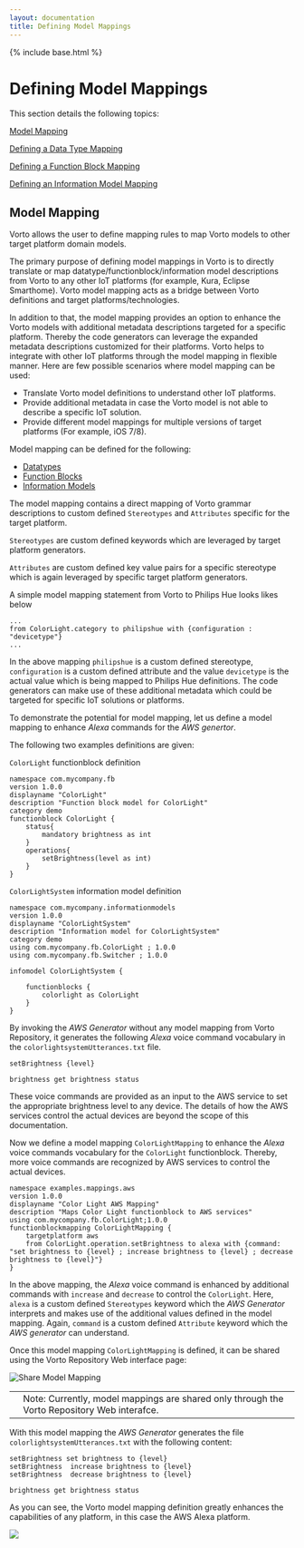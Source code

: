 ```yaml
---
layout: documentation
title: Defining Model Mappings
---
```

{% include base.html %}


# Defining Model Mappings

This section details the following topics:

[Model Mapping](#model-mapping)  

[Defining a Data Type Mapping](./data-type-mapping.html)  

[Defining a Function Block Mapping](./function-block-mapping.html)  

[Defining an Information Model Mapping](./information-model-mapping.html)  


## Model Mapping

Vorto allows the user to define mapping rules to map Vorto models to other target platform domain models.

The primary purpose of defining model mappings in Vorto is to directly translate or map datatype/functionblock/information model descriptions from Vorto to any other IoT platforms (for example, Kura, Eclipse Smarthome). Vorto model mapping acts as a bridge between Vorto definitions and target platforms/technologies.

In addition to that, the model mapping provides an option to enhance the Vorto models with additional metadata descriptions targeted for a specific platform. Thereby the code generators can leverage the expanded metadata descriptions customized for their platforms. Vorto helps to integrate with other IoT platforms through the model mapping in flexible manner. Here are few possible scenarios where model mapping can be used:

 - Translate Vorto model definitions to understand other IoT platforms.
 - Provide additional metadata in case the Vorto model is not able to describe a specific IoT solution.
 - Provide different model mappings for multiple versions of target platforms (For example, iOS 7/8).

Model mapping can be defined for the following:
 
- [Datatypes](./data-type-mapping.html)
- [Function Blocks](./function-block-mapping.html)
- [Information Models](./information-model-mapping.html)   

The model mapping contains a direct mapping of Vorto grammar descriptions to custom defined `Stereotypes` and `Attributes` specific for the target platform.

`Stereotypes` are custom defined keywords which are leveraged by target platform generators.

`Attributes` are custom defined key value pairs for a specific stereotype which is again leveraged by specific target platform generators.

A simple model mapping statement from Vorto to Philips Hue looks likes below

	...
	from ColorLight.category to philipshue with {configuration : "devicetype"}
	...

In the above mapping `philipshue` is a custom defined stereotype, `configuration` is a custom defined attribute and the value `devicetype` is the actual value which is being mapped to Philips Hue definitions. The code generators can make use of these additional metadata which could be targeted for specific IoT solutions or platforms.

To demonstrate the potential for model mapping, let us define a model mapping to enhance *Alexa* commands for the *AWS genertor*.

The following two examples definitions are given:

`ColorLight` functionblock definition

	namespace com.mycompany.fb
	version 1.0.0
	displayname "ColorLight"
	description "Function block model for ColorLight"
	category demo	
	functionblock ColorLight {
		status{
			mandatory brightness as int
		}
		operations{
			setBrightness(level as int)
		}
	}

`ColorLightSystem` information model definition

	namespace com.mycompany.informationmodels
	version 1.0.0
	displayname "ColorLightSystem"
	description "Information model for ColorLightSystem"
	category demo
	using com.mycompany.fb.ColorLight ; 1.0.0
	using com.mycompany.fb.Switcher ; 1.0.0
	
	infomodel ColorLightSystem {
	
		functionblocks {
			colorlight as ColorLight
		}
	}

By invoking the *AWS Generator* without any model mapping from Vorto Repository, it generates the following *Alexa* voice command vocabulary in the `colorlightsystemUtterances.txt` file.

	setBrightness {level}

	brightness get brightness status

These voice commands are provided as an input to the AWS service to set the appropriate brightness level to any device. The details of how the AWS services control the actual devices are beyond the scope of this documentation.

Now we define a model mapping `ColorLightMapping` to enhance the *Alexa* voice commands vocabulary for the `ColorLight` functionblock. Thereby, more voice commands are recognized by AWS services to control the actual devices.

	namespace examples.mappings.aws
	version 1.0.0
	displayname "Color Light AWS Mapping"
	description "Maps Color Light functionblock to AWS services"
	using com.mycompany.fb.ColorLight;1.0.0
	functionblockmapping ColorLightMapping {
		targetplatform aws
		from ColorLight.operation.setBrightness to alexa with {command: "set brightness to {level} ; increase brightness to {level} ; decrease brightness to {level}"}
	}

In the above mapping, the *Alexa* voice command is enhanced by  additional commands with `increase` and `decrease` to control the `ColorLight`. Here, `alexa` is a custom defined `Stereotypes` keyword which the *AWS Generator* interprets and makes use of the additional values defined in the model mapping. Again, `command` is a custom defined `Attribute` keyword which the *AWS generator* can understand. 


Once this model mapping `ColorLightMapping` is defined, it can be shared using the Vorto Repository Web interface page:

![Share Model Mapping]({{base}}/img/documentation/vorto_share_mapping_model.png)

<table class="table table-bordered">
	<tbody>
 <tr>
   <td><i class="fa fa-info-circle info-note"></i></td>
    <td>Note: Currently, model mappings are shared only through the Vorto Repository Web interafce.</td>
  </tr></tbody>
</table>  


With this model mapping the *AWS Generator* generates the file `colorlightsystemUtterances.txt` with the following content:

	setBrightness set brightness to {level} 
	setBrightness  increase brightness to {level} 
	setBrightness  decrease brightness to {level}
	
	brightness get brightness status   

As you can see, the Vorto model mapping definition greatly enhances the capabilities of any platform, in this case the AWS Alexa platform.

<div class="thumb1">
<a title="Defining a new Mapping" data-rel="prettyPhoto" href="https://youtu.be/C5c5tTFwG0U&width=1500&height=1000" rel="prettyPhoto" >
<img src="{{ $base}}/img/documentation/defineinfomap.jpg"  class="box-img img-responsive zoom1">
<i class="fa fa-play-circle fa-5 play-icon"></i>
</a>
</div>

